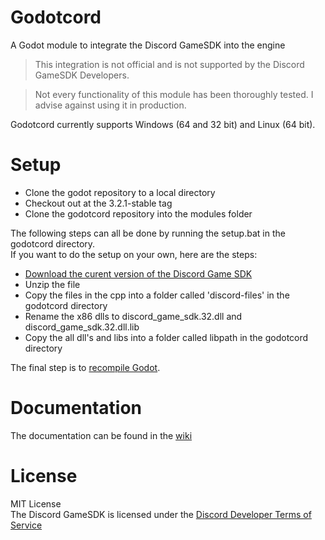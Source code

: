 # Godotcord
A Godot module to integrate the Discord GameSDK into the engine

> This integration is not official and is not supported by the Discord GameSDK Developers.

> Not every functionality of this module has been thoroughly tested. I advise against using it in production.

Godotcord currently supports Windows (64 and 32 bit) and Linux (64 bit).

# Setup

- Clone the godot repository to a local directory
- Checkout out at the 3.2.1-stable tag
- Clone the godotcord repository into the modules folder
  
The following steps can all be done by running the setup.bat in the godotcord directory.<br>
If you want to do the setup on your own, here are the steps:
- [Download the curent version of the Discord Game SDK](https://dl-game-sdk.discordapp.net/latest/discord_game_sdk.zip)
- Unzip the file
- Copy the files in the cpp into a folder called 'discord-files' in the godotcord directory
- Rename the x86 dlls to discord_game_sdk.32.dll and discord_game_sdk.32.dll.lib
- Copy the all dll's and libs into a folder called libpath in the godotcord directory
  
The final step is to [recompile Godot](https://docs.godotengine.org/en/stable/development/compiling/compiling_for_windows.html).

# Documentation

The documentation can be found in the [wiki](https://github.com/Drachenfrucht1/godotcord/wiki)

# License
MIT License<br>
The Discord GameSDK is licensed under the [Discord Developer Terms of Service](https://discord.com/developers/docs/legal)